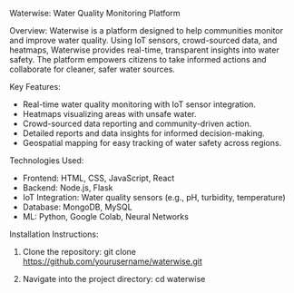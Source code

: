 Waterwise: Water Quality Monitoring Platform

Overview:
Waterwise is a platform designed to help communities monitor and improve water quality. Using IoT sensors, crowd-sourced data, and heatmaps, Waterwise provides real-time, transparent insights into water safety. The platform empowers citizens to take informed actions and collaborate for cleaner, safer water sources.

Key Features:
- Real-time water quality monitoring with IoT sensor integration.
- Heatmaps visualizing areas with unsafe water.
- Crowd-sourced data reporting and community-driven action.
- Detailed reports and data insights for informed decision-making.
- Geospatial mapping for easy tracking of water safety across regions.

Technologies Used:
- Frontend: HTML, CSS, JavaScript, React
- Backend: Node.js, Flask
- IoT Integration: Water quality sensors (e.g., pH, turbidity, temperature)
- Database: MongoDB, MySQL
- ML: Python, Google Colab, Neural Networks

Installation Instructions:
1. Clone the repository:
   git clone https://github.com/yourusername/waterwise.git

2. Navigate into the project directory:
   cd waterwise
